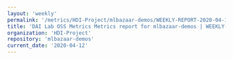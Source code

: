 ```yaml
---
layout: 'weekly'
permalink: '/metrics/HDI-Project/mlbazaar-demos/WEEKLY-REPORT-2020-04-12'
title: 'DAI Lab OSS Metrics Metrics report for mlbazaar-demos | WEEKLY-REPORT-2020-04-12'
organization: 'HDI-Project'
repository: 'mlbazaar-demos'
current_date: '2020-04-12'
---
```

